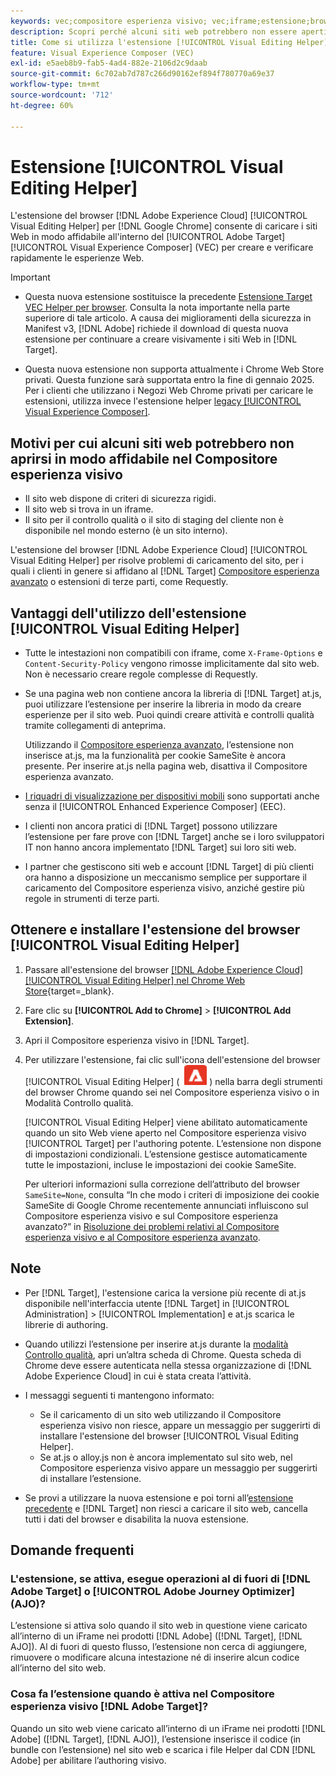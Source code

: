 ```yaml
---
keywords: vec;compositore esperienza visivo; vec;iframe;estensione;browser;faq
description: Scopri perché alcuni siti web potrebbero non essere aperti in modo affidabile nel [!UICONTROL Visual Experience Composer] (VEC). L'estensione del browser [!UICONTROL Visual Editing Helper] consente di caricare i siti Web in modo affidabile nel Compositore esperienza visivo.
title: Come si utilizza l'estensione [!UICONTROL Visual Editing Helper]?
feature: Visual Experience Composer (VEC)
exl-id: e5aeb8b9-fab5-4ad4-882e-2106d2c9daab
source-git-commit: 6c702ab7d787c266d90162ef894f780770a69e37
workflow-type: tm+mt
source-wordcount: '712'
ht-degree: 60%

---
```


# Estensione [!UICONTROL Visual Editing Helper]

L&#39;estensione del browser [!DNL Adobe Experience Cloud] [!UICONTROL Visual Editing Helper] per [!DNL Google Chrome] consente di caricare i siti Web in modo affidabile all&#39;interno del [!UICONTROL Adobe Target] [!UICONTROL Visual Experience Composer] (VEC) per creare e verificare rapidamente le esperienze Web.

>[!IMPORTANT]
>
>* Questa nuova estensione sostituisce la precedente [Estensione Target VEC Helper per browser](/help/main/c-experiences/c-visual-experience-composer/r-troubleshoot-composer/vec-helper-browser-extension.md). Consulta la nota importante nella parte superiore di tale articolo. A causa dei miglioramenti della sicurezza in Manifest v3, [!DNL Adobe] richiede il download di questa nuova estensione per continuare a creare visivamente i siti Web in [!DNL Target].
>
>* Questa nuova estensione non supporta attualmente i Chrome Web Store privati. Questa funzione sarà supportata entro la fine di gennaio 2025. Per i clienti che utilizzano i Negozi Web Chrome privati per caricare le estensioni, utilizza invece l&#39;estensione helper [legacy [!UICONTROL Visual Experience Composer]](/help/main/c-experiences/c-visual-experience-composer/r-troubleshoot-composer/vec-helper-browser-extension.md).

## Motivi per cui alcuni siti web potrebbero non aprirsi in modo affidabile nel Compositore esperienza visivo

* Il sito web dispone di criteri di sicurezza rigidi.
* Il sito web si trova in un iframe.
* Il sito per il controllo qualità o il sito di staging del cliente non è disponibile nel mondo esterno (è un sito interno).

L&#39;estensione del browser [!DNL Adobe Experience Cloud] [!UICONTROL Visual Editing Helper] per risolve problemi di caricamento del sito, per i quali i clienti in genere si affidano al [!DNL Target] [Compositore esperienza avanzato](/help/main/administrating-target/visual-experience-composer-set-up.md#eec) o estensioni di terze parti, come Requestly.

## Vantaggi dell&#39;utilizzo dell&#39;estensione [!UICONTROL Visual Editing Helper]

* Tutte le intestazioni non compatibili con iframe, come `X-Frame-Options` e `Content-Security-Policy` vengono rimosse implicitamente dal sito web. Non è necessario creare regole complesse di Requestly.
* Se una pagina web non contiene ancora la libreria di [!DNL Target] at.js, puoi utilizzare l’estensione per inserire la libreria in modo da creare esperienze per il sito web. Puoi quindi creare attività e controlli qualità tramite collegamenti di anteprima.

  Utilizzando il [Compositore esperienza avanzato](/help/main/administrating-target/visual-experience-composer-set-up.md#eec), l’estensione non inserisce at.js, ma la funzionalità per cookie SameSite è ancora presente. Per inserire at.js nella pagina web, disattiva il Compositore esperienza avanzato.

* [I riquadri di visualizzazione per dispositivi mobili](/help/main/c-experiences/c-visual-experience-composer/mobile-viewports.md) sono supportati anche senza il [!UICONTROL Enhanced Experience Composer] (EEC).
* I clienti non ancora pratici di [!DNL Target] possono utilizzare l’estensione per fare prove con [!DNL Target] anche se i loro sviluppatori IT non hanno ancora implementato [!DNL Target] sui loro siti web.
* I partner che gestiscono siti web e account [!DNL Target] di più clienti ora hanno a disposizione un meccanismo semplice per supportare il caricamento del Compositore esperienza visivo, anziché gestire più regole in strumenti di terze parti.

## Ottenere e installare l&#39;estensione del browser [!UICONTROL Visual Editing Helper]

1. Passare all&#39;estensione del browser [[!DNL Adobe Experience Cloud] [!UICONTROL Visual Editing Helper] nel Chrome Web Store](https://chrome.google.com/webstore/detail/adobe-experience-cloud-vi/kgmjjkfjacffaebgpkpcllakjifppnca){target=_blank}.
1. Fare clic su **[!UICONTROL Add to Chrome]** > **[!UICONTROL Add Extension]**.
1. Apri il Compositore esperienza visivo in [!DNL Target].
1. Per utilizzare l&#39;estensione, fai clic sull&#39;icona dell&#39;estensione del browser [!UICONTROL Visual Editing Helper] ( ![icona Estensione editing video](/help/main/c-experiences/c-visual-experience-composer/r-troubleshoot-composer/assets/visual-editing-helper.png) ) nella barra degli strumenti del browser Chrome quando sei nel Compositore esperienza visivo o in Modalità Controllo qualità.

   [!UICONTROL Visual Editing Helper] viene abilitato automaticamente quando un sito Web viene aperto nel Compositore esperienza visivo [!UICONTROL Target] per l&#39;authoring potente. L’estensione non dispone di impostazioni condizionali. L’estensione gestisce automaticamente tutte le impostazioni, incluse le impostazioni dei cookie SameSite.

   Per ulteriori informazioni sulla correzione dell’attributo del browser `SameSite=None`, consulta “In che modo i criteri di imposizione dei cookie SameSite di Google Chrome recentemente annunciati influiscono sul Compositore esperienza visivo e sul Compositore esperienza avanzato?” in [Risoluzione dei problemi relativi al Compositore esperienza visivo e al Compositore esperienza avanzato](/help/main/c-experiences/c-visual-experience-composer/r-troubleshoot-composer/issues-related-to-the-visual-experience-composer-vec-and-enhanced-experience-composer-eec.md).

## Note

* Per [!DNL Target], l&#39;estensione carica la versione più recente di at.js disponibile nell&#39;interfaccia utente [!DNL Target] in [!UICONTROL Administration] > [!UICONTROL Implementation] e at.js scarica le librerie di authoring.
* Quando utilizzi l’estensione per inserire at.js durante la [modalità Controllo qualità](/help/main/c-activities/c-activity-qa/activity-qa.md), apri un’altra scheda di Chrome. Questa scheda di Chrome deve essere autenticata nella stessa organizzazione di [!DNL Adobe Experience Cloud] in cui è stata creata l’attività.
* I messaggi seguenti ti mantengono informato:

   * Se il caricamento di un sito web utilizzando il Compositore esperienza visivo non riesce, appare un messaggio per suggerirti di installare l&#39;estensione del browser [!UICONTROL Visual Editing Helper].
   * Se at.js o alloy.js non è ancora implementato sul sito web, nel Compositore esperienza visivo appare un messaggio per suggerirti di installare l’estensione.
* Se provi a utilizzare la nuova estensione e poi torni all’[estensione precedente](/help/main/c-experiences/c-visual-experience-composer/r-troubleshoot-composer/vec-helper-browser-extension.md) e [!DNL Target] non riesci a caricare il sito web, cancella tutti i dati del browser e disabilita la nuova estensione.

## Domande frequenti

### L&#39;estensione, se attiva, esegue operazioni al di fuori di [!DNL Adobe Target] o [!UICONTROL Adobe Journey Optimizer] (AJO)?

L’estensione si attiva solo quando il sito web in questione viene caricato all’interno di un iFrame nei prodotti [!DNL Adobe] ([!DNL Target], [!DNL AJO]). Al di fuori di questo flusso, l’estensione non cerca di aggiungere, rimuovere o modificare alcuna intestazione né di inserire alcun codice all’interno del sito web.

### Cosa fa l’estensione quando è attiva nel Compositore esperienza visivo [!DNL Adobe Target]?

Quando un sito web viene caricato all’interno di un iFrame nei prodotti [!DNL Adobe] ([!DNL Target], [!DNL AJO]), l’estensione inserisce il codice (in bundle con l’estensione) nel sito web e scarica i file Helper dal CDN [!DNL Adobe] per abilitare l’authoring visivo.
